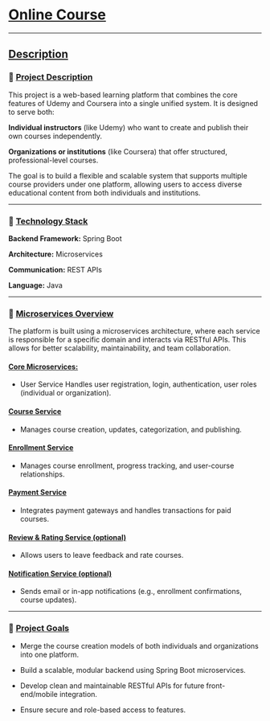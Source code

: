 # <ins>Online Course</ins>

---
## <ins>Description</ins>
### 📘 <ins>Project Description</ins>
This project is a web-based learning platform that combines the core features of Udemy and Coursera into a single unified system. It is designed to serve both:

**Individual instructors** (like Udemy) who want to create and publish their own courses independently.

**Organizations or institutions** (like Coursera) that offer structured, professional-level courses.

The goal is to build a flexible and scalable system that supports multiple course providers under one platform, allowing users to access diverse educational content from both individuals and institutions.

---

### 🔧 <ins>Technology Stack</ins>
**Backend Framework:** Spring Boot

**Architecture:** Microservices

**Communication:** REST APIs

**Language:** Java

---

### 🧩 <ins>Microservices Overview</ins>
The platform is built using a microservices architecture, where each service is responsible for a specific domain and interacts via RESTful APIs. This allows for better scalability, maintainability, and team collaboration.

#### <ins>Core Microservices:</ins>
- User Service Handles user registration, login, authentication, user roles (individual or organization).

#### <ins>Course Service</ins>
- Manages course creation, updates, categorization, and publishing.

#### <ins>Enrollment Service</ins>
- Manages course enrollment, progress tracking, and user-course relationships.

#### <ins>Payment Service</ins>
- Integrates payment gateways and handles transactions for paid courses.

#### <ins>Review & Rating Service (optional)</ins>
- Allows users to leave feedback and rate courses.

#### <ins>Notification Service (optional)</ins>
- Sends email or in-app notifications (e.g., enrollment confirmations, course updates).

---

### 🎯 <ins>Project Goals </ins>
- Merge the course creation models of both individuals and organizations into one platform.

- Build a scalable, modular backend using Spring Boot microservices.

- Develop clean and maintainable RESTful APIs for future front-end/mobile integration.

- Ensure secure and role-based access to features.